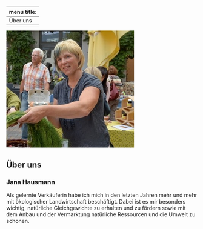 |menu title: |
|------------|
|Über uns    |

![Out house](Jana.jpg)

## Über uns

### Jana Hausmann

Als gelernte Verkäuferin habe ich mich in den letzten Jahren mehr und mehr mit ökologischer Landwirtschaft beschäftigt. Dabei ist es mir besonders wichtig, natürliche Gleichgewichte zu erhalten und zu fördern sowie mit dem Anbau und der Vermarktung natürliche Ressourcen und die Umwelt zu schonen.
